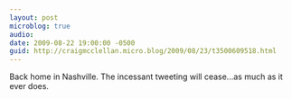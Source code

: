 ```yaml
---
layout: post
microblog: true
audio: 
date: 2009-08-22 19:00:00 -0500
guid: http://craigmcclellan.micro.blog/2009/08/23/t3500609518.html
---
```

Back home in Nashville. The incessant tweeting will cease...as much as it ever does.
